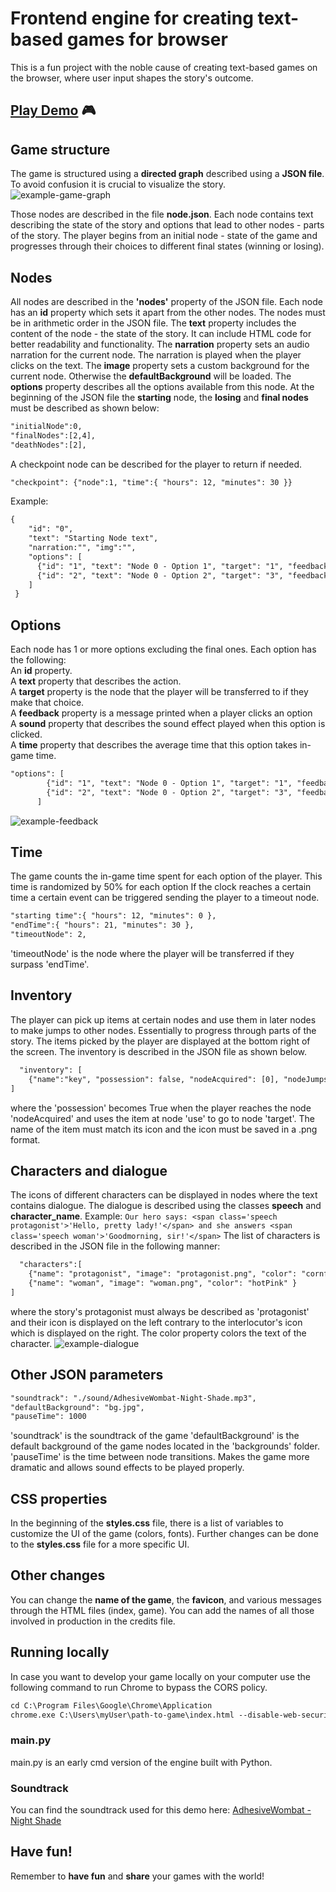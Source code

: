 # Frontend engine for creating text-based games for browser
This is a fun project with the noble cause of creating text-based games on the browser, where user input shapes the story's outcome.
## [Play Demo](https://chatzakis.github.io/frondend-engine-for-text-based-games/) 🎮

## Game structure
The game is structured using a **directed graph** described using a **JSON file**. To avoid confusion it is crucial to visualize the story.
![example-game-graph](https://github.com/chatzakis/frondend-engine-for-text-based-games/assets/122749336/6150aadf-60e3-465d-a23a-5724604dada4)

Those nodes are described in the file **node.json**. Each node contains text describing the state of the story and options that lead to other nodes - parts of the story. 
The player begins from an initial node - state of the game and progresses through their choices to different final states (winning or losing).

## Nodes
All nodes are described in the **'nodes'** property of the JSON file. Each node has an **id** property which sets it apart from the other nodes. 
The nodes must be in arithmetic order in the JSON file. 
The **text** property includes the content of the node - the state of the story. It can include HTML code for better readability and functionality.
The **narration** property sets an audio narration for the current node. The narration is played when the player clicks on the text. 
The **image** property sets a custom background for the current node. Otherwise the **defaultBackground** will be loaded. 
The **options** property describes all the options available from this node.
At the beginning of the JSON file the **starting** node, the **losing** and **final nodes** must be described as shown below: <br>
```html
"initialNode":0,
"finalNodes":[2,4],
"deathNodes":[2],
```
A checkpoint node can be described for the player to return if needed.
```html
"checkpoint": {"node":1, "time":{ "hours": 12, "minutes": 30 }}
```
Example:<br>
```html
{
    "id": "0",
    "text": "Starting Node text",
    "narration:"", "img":"",
    "options": [
      {"id": "1", "text": "Node 0 - Option 1", "target": "1", "feedback":"This option has feedback", "sound":"", "time":"5"},
      {"id": "2", "text": "Node 0 - Option 2", "target": "3", "feedback":"", "sound":"", "time":"5"}
    ]
 }
```
## Options
Each node has 1 or more options excluding the final ones. Each option has the following: <br>
An **id** property.<br>
A **text** property that describes the action.<br>
A **target** property is the node that the player will be transferred to if they make that choice.<br>
A **feedback** property is a message printed when a player clicks an option<br>
A **sound** property that describes the sound effect played when this option is clicked.<br>
A **time** property that describes the average time that this option takes in-game time.<br>
```html
"options": [
        {"id": "1", "text": "Node 0 - Option 1", "target": "1", "feedback":"This option has feedback", "sound":"", "time":"5"},
        {"id": "2", "text": "Node 0 - Option 2", "target": "3", "feedback":"", "sound":"", "time":"5"}
      ]
```
![example-feedback](https://github.com/chatzakis/frondend-engine-for-text-based-games/assets/122749336/2e95ee90-de8a-47f2-b4a1-c234dfde1544)
## Time
The game counts the in-game time spent for each option of the player. This time is randomized by 50% for each option 
If the clock reaches a certain time a certain event can be triggered sending the player to a timeout node.
```html
"starting time":{ "hours": 12, "minutes": 0 },
"endTime":{ "hours": 21, "minutes": 30 },
"timeoutNode": 2,
```
'timeoutNode' is the node where the player will be transferred if they surpass 'endTime'.

## Inventory
The player can pick up items at certain nodes and use them in later nodes to make jumps to other nodes. Essentially to progress through parts of the story. 
The items picked by the player are displayed at the bottom right of the screen.
The inventory is described in the JSON file as shown below.<br>
```html
  "inventory": [
    {"name":"key", "possession": false, "nodeAcquired": [0], "nodeJumps": [{"use":3, "target": 5}]}
]
```
where the 'possession' becomes True when the player reaches the node 'nodeAcquired' and uses the item at node 'use' to go to node 'target'. 
The name of the item must match its icon and the icon must be saved in a .png format.

## Characters and dialogue
The icons of different characters can be displayed in nodes where the text contains dialogue. The dialogue is described using the classes **speech** and **character_name**.
Example: ```Our hero says: <span class='speech protagonist'>'Hello, pretty lady!'</span> and she answers <span class='speech woman'>'Goodmorning, sir!'</span>```
The list of characters is described in the JSON file in the following manner:<br>
```html
  "characters":[
    {"name": "protagonist", "image": "protagonist.png", "color": "cornflowerBlue" },
    {"name": "woman", "image": "woman.png", "color": "hotPink" }
]
```
  where the story's protagonist must always be described as 'protagonist' and their icon is displayed on the left contrary to the interlocutor's icon which is displayed on the right.
  The color property colors the text of the character.
  ![example-dialogue](https://github.com/chatzakis/frondend-engine-for-text-based-games/assets/122749336/ee9730f2-6815-4c31-9c7f-6eb10d045335)

  ## Other JSON parameters
  ```html
  "soundtrack": "./sound/AdhesiveWombat-Night-Shade.mp3",
  "defaultBackground": "bg.jpg",
  "pauseTime": 1000
```
'soundtrack' is the soundtrack of the game 
'defaultBackground' is the default background of the game nodes located in the 'backgrounds' folder.
'pauseTime' is the time between node transitions. Makes the game more dramatic and allows sound effects to be played properly.

## CSS properties
In the beginning of the **styles.css** file, there is a list of variables to customize the UI of the game (colors, fonts).
Further changes can be done to the **styles.css** file for a more specific UI.

## Other changes
You can change the **name of the game**, the **favicon**, and various messages through the HTML files (index, game). 
You can add the names of all those involved in production in the credits file.

## Running locally
In case you want to develop your game locally on your computer use the following command to run Chrome to bypass the CORS policy.
```html
cd C:\Program Files\Google\Chrome\Application
chrome.exe C:\Users\myUser\path-to-game\index.html --disable-web-security --disable-gpu --user-data-dir=~/chromeTemp
```
### main.py
main.py is an early cmd version of the engine built with Python.

### Soundtrack
You can find the soundtrack used for this demo here: [AdhesiveWombat - Night Shade](https://www.youtube.com/watch?v=mRN_T6JkH-c&ab_channel=FreeMusic)

## Have fun!
Remember to **have fun** and **share** your games with the world! 
  
